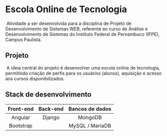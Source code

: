 # Escola Online de Tecnologia
​			    Atividade a ser desenvolvida para a disciplina de Projeto de Desenvolvimento de Sistemas WEB, referente ao curso de Análise e Desenvolvimento de Sistemas do Instituto Federal de Pernambuco (IFPE), Campus Paulista.



## Projeto

​			    A ideia central do projeto é desenvolver uma escola online de tecnologia, permitindo criação de perfis para os usuários (alunos), aquisição e acesso aos cursos disponibilizados.



## Stack de desenvolvimento

 

| **Front-end** | **Back-end** | **Bancos de dados** |
| :-----------: | :----------: | :-----------------: |
|    Angular    |    Django    |       MongoDB       |
|   Bootstrap   |              |   MySQL / MariaDB   |
